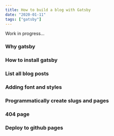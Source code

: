 ```yaml
---
title: How to build a blog with Gatsby
date: "2020-01-11"
tags: ["gatsby"]
---
```


Work in progress...

### Why gatsby
### How to install gatsby
### List all blog posts
### Adding font and styles
### Programmatically create slugs and pages
### 404 page
### Deploy to github pages